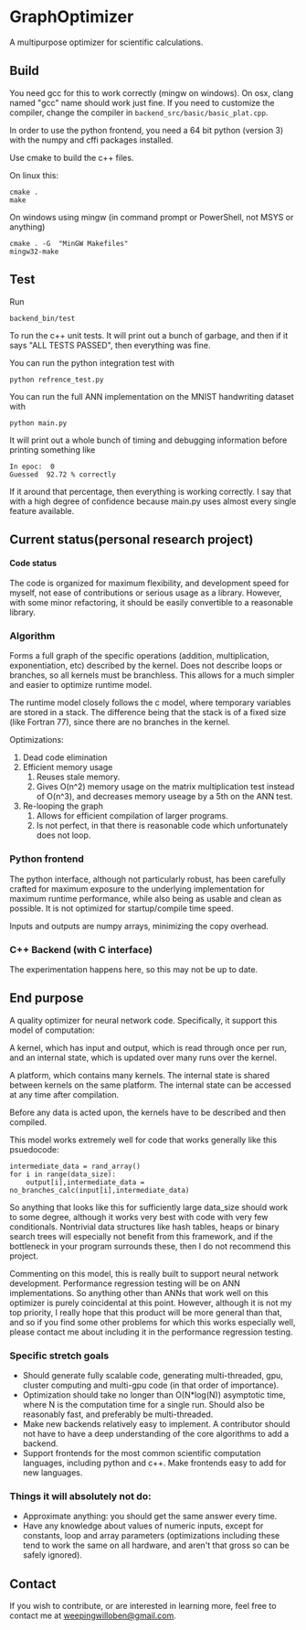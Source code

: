 # GraphOptimizer
A multipurpose optimizer for scientific calculations.

## Build

You need gcc for this to work correctly (mingw on windows). On osx, clang named "gcc" name should work just fine. If you need to customize the compiler, change the compiler in `backend_src/basic/basic_plat.cpp`.

In order to use the python frontend, you need a 64 bit python (version 3) with the numpy and cffi packages installed.

Use cmake to build the c++ files.

On linux this:

    cmake .
    make

On windows using mingw (in command prompt or PowerShell, not MSYS or anything)

    cmake . -G  "MinGW Makefiles"
    mingw32-make

## Test

Run

    backend_bin/test

To run the c++ unit tests. It will print out a bunch of garbage, and then if it says "ALL TESTS PASSED", then everything was fine.

You can run the python integration test with

    python refrence_test.py

You can run the full ANN implementation on the MNIST handwriting dataset with

    python main.py

It will print out a whole bunch of timing and debugging information before
printing something like  

    In epoc:  0
    Guessed  92.72 % correctly

If it around that percentage, then everything is working correctly.
I say that with a high degree of confidence because main.py uses almost every single feature available.

## Current status(personal research project)

#### Code status

The code is organized for maximum flexibility, and development speed for myself, not ease of contributions or serious usage as a library. However, with some minor refactoring, it should be easily convertible to a reasonable library.

### Algorithm

Forms a full graph of the specific operations (addition, multiplication, exponentiation, etc) described by the kernel. Does not describe loops or branches, so all kernels must be branchless. This allows for a much simpler and easier to optimize runtime model.

The runtime model closely follows the c model, where temporary variables are stored in a stack. The difference being that the stack is of a fixed size (like Fortran 77), since there are no branches in the kernel.

Optimizations:

1. Dead code elimination
2. Efficient memory usage
    1. Reuses stale memory.
    2. Gives O(n^2) memory usage on the matrix multiplication test instead of O(n^3), and decreases memory useage by a 5th on the ANN test.
3. Re-looping the graph
    1. Allows for efficient compilation of larger programs.
    2. Is not perfect, in that there is reasonable code which unfortunately does not loop.

### Python frontend

The python interface, although not particularly robust, has been carefully crafted for maximum exposure to the underlying implementation for maximum runtime performance, while also being as usable and clean as possible. It is not optimized for startup/compile time speed.

Inputs and outputs are numpy arrays, minimizing the copy overhead.

### C++ Backend (with C interface)

The experimentation happens here, so this may not be up to date.

## End purpose

A quality optimizer for neural network code. Specifically, it support this model of computation:

A kernel, which has input and output, which is read through once per run, and an internal state, which is updated over many runs over the kernel.

A platform, which contains many kernels. The internal state is shared between kernels on the same platform. The internal state can be accessed at any time after compilation.

Before any data is acted upon, the kernels have to be described and then compiled.

This model works extremely well for code that works generally like this psuedocode:

    intermediate_data = rand_array()
    for i in range(data_size):
        output[i],intermediate_data = no_branches_calc(input[i],intermediate_data)

So anything that looks like this for sufficiently large data_size should work to some degree, although it works very best with code with very few conditionals. Nontrivial data structures like hash tables, heaps or binary search trees will especially not benefit from this framework, and if the bottleneck in your program surrounds these, then I do not recommend this project.

Commenting on this model, this is really built to support neural network development. Performance regression testing will be on ANN implementations. So anything other than ANNs that work well on this optimizer is purely coincidental at this point. However, although it is not my top priority, I really hope that this product will be more general than that, and so if you find some other problems for which this works especially well, please contact me about including it in the performance regression testing.

### Specific stretch goals

* Should generate fully scalable code, generating multi-threaded, gpu, cluster computing and multi-gpu code (in that order of importance).
* Optimization should take no longer than O(N*log(N)) asymptotic time, where N is the computation time for a single run. Should also be reasonably fast, and preferably be multi-threaded.
* Make new backends relatively easy to implement. A contributor should not have to have a deep understanding of the core algorithms to add a backend.
* Support frontends for the most common scientific computation languages, including python and c++. Make frontends easy to add for new languages.

### Things it will absolutely not do:

* Approximate anything: you should get the same answer every time.
* Have any knowledge about values of numeric inputs, except for constants, loop and array parameters (optimizations including these tend to work the same on all hardware, and aren't that gross so can be safely ignored).

## Contact

If you wish to contribute, or are interested in learning more, feel free to contact me at weepingwilloben@gmail.com.
